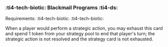 ### :ti4-tech-biotic: **Blackmail Programs** :ti4-ds:

Requirements: :ti4-tech-biotic: :ti4-tech-biotic:

When a player would perform a strategic action, you may exhaust this card and spend 1 token from your strategy pool to end that player's turn; the strategic action is not resolved and the strategy card is not exhausted.
